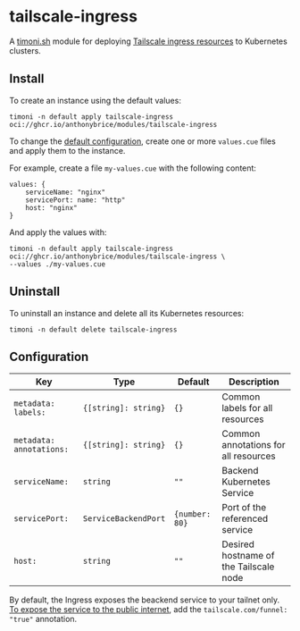 # tailscale-ingress

A [timoni.sh](http://timoni.sh) module for deploying [Tailscale ingress resources](https://tailscale.com/kb/1439/kubernetes-operator-cluster-ingress) to Kubernetes clusters.

## Install

To create an instance using the default values:

```shell
timoni -n default apply tailscale-ingress oci://ghcr.io/anthonybrice/modules/tailscale-ingress
```

To change the [default configuration](#configuration),
create one or more `values.cue` files and apply them to the instance.

For example, create a file `my-values.cue` with the following content:

```cue
values: {
	serviceName: "nginx"
	servicePort: name: "http"
	host: "nginx"
}
```

And apply the values with:

```shell
timoni -n default apply tailscale-ingress oci://ghcr.io/anthonybrice/modules/tailscale-ingress \
--values ./my-values.cue
```

## Uninstall

To uninstall an instance and delete all its Kubernetes resources:

```shell
timoni -n default delete tailscale-ingress
```

## Configuration

| Key                      | Type                 | Default        | Description                            |
| ------------------------ | -------------------- | -------------- | -------------------------------------- |
| `metadata: labels:`      | `{[string]: string}` | `{}`           | Common labels for all resources        |
| `metadata: annotations:` | `{[string]: string}` | `{}`           | Common annotations for all resources   |
| `serviceName:`           | `string`             | `""`           | Backend Kubernetes Service             |
| `servicePort:`           | `ServiceBackendPort` | `{number: 80}` | Port of the referenced service         |
| `host:`                  | `string`             | `""`           | Desired hostname of the Tailscale node |

By default, the Ingress exposes the beackend service to your tailnet only. [To expose the service to the public internet](https://tailscale.com/kb/1439/kubernetes-operator-cluster-ingress#exposing-a-service-to-the-public-internet-using-ingress-and-tailscale-funnel), add the `tailscale.com/funnel: "true"` annotation.
